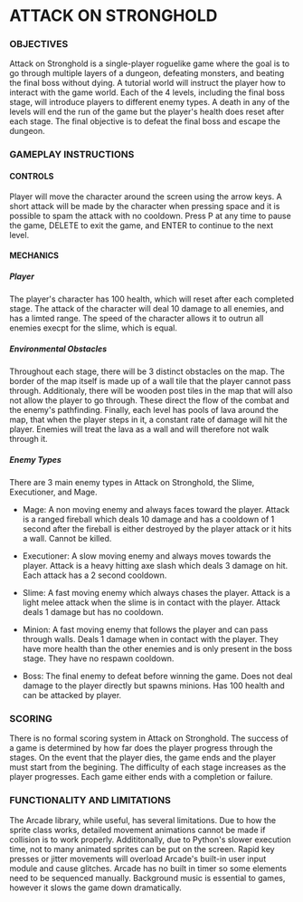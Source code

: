 # ATTACK ON STRONGHOLD

### OBJECTIVES
Attack on Stronghold is a single-player roguelike game where the goal is to go through multiple layers of a dungeon, defeating monsters, and beating the final boss without dying. A tutorial world will instruct the player how to interact with the game world. Each of the 4 levels, including the final boss stage, will introduce players to different enemy types.  A death in any of the levels will end the run of the game but the player's health does reset after each stage. The final objective is to defeat the final boss and escape the dungeon. 


### GAMEPLAY INSTRUCTIONS

#### CONTROLS
Player will move the character around the screen using the arrow keys. A short attack will be made by the character when pressing space and it is possible to spam the attack with no cooldown. Press P at any time to pause the game, DELETE to exit the game, and ENTER to continue to the next level. 

#### MECHANICS

##### Player
The player's character has 100 health, which will reset after each completed stage. The attack of the character will deal 10 damage to all enemies, and has a limted range. The speed of the character allows it to outrun all enemies execpt for the slime, which is equal. 

##### Environmental Obstacles
Throughout each stage, there will be 3 distinct obstacles on the map. The border of the map itself is made up of a wall tile that the player cannot pass through. Additionaly, there will be wooden post tiles in the map that will also not allow the player to go through. These direct the flow of the combat and the enemy's pathfinding. Finally, each level has pools of lava around the map, that when the player steps in it, a constant rate of damage will hit the player. Enemies will treat the lava as a wall and will therefore not walk through it.

##### Enemy Types
There are 3 main enemy types in Attack on Stronghold, the Slime, Executioner, and Mage.

* Mage: A non moving enemy and always faces toward the player. Attack is a ranged fireball which deals 10 damage and has a cooldown of 1 second after the fireball is either destroyed by the player attack or it hits a wall. Cannot be killed.

* Executioner: A slow moving enemy and always moves towards the player. Attack is a heavy hitting axe slash which deals 3 damage on hit. Each attack has a 2 second cooldown.

* Slime: A fast moving enemy which always chases the player. Attack is a light melee attack when the slime is in contact with the player. Attack deals 1 damage but has no cooldown.

* Minion: A fast moving enemy that follows the player and can pass through walls. Deals 1 damage when in contact with the player. They have more health than the other enemies and is only present in the boss stage. They have no respawn cooldown. 

* Boss: The final enemy to defeat before winning the game. Does not deal damage to the player directly but spawns minions. Has 100 health and can be attacked by player.  


### SCORING
There is no formal scoring system in Attack on Stronghold. The success of a game is determined by how far does the player progress through the stages. On the event that the player dies, the game ends and the player must start from the begining. The difficulty of each stage increases as the player progresses. Each game either ends with a completion or failure. 


### FUNCTIONALITY AND LIMITATIONS
The Arcade library, while useful, has several limitations. Due to how the sprite class works, detailed movement animations cannot be made if collision is to work properly. Addititonally, due to Python's slower execution time, not to many animated sprites can be put on the screen. Rapid key presses or jitter movements will overload Arcade's built-in user input module and cause glitches. Arcade has no built in timer so some elements need to be sequenced manually. Background music is essential to games, however it slows the game down dramatically. 
